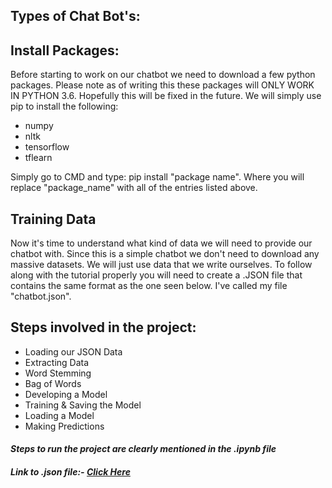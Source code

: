 ## Types of Chat Bot's:


## Install Packages:
Before starting to work on our chatbot we need to download a few python packages. Please note as of writing this these packages will ONLY WORK IN PYTHON 3.6. Hopefully this will be fixed in the future.
We will simply use pip to install the following:
- numpy
- nltk
- tensorflow
- tflearn

Simply go to CMD and type: pip install "package name". Where you will replace "package_name" with all of the entries listed above.

## Training Data
Now it's time to understand what kind of data we will need to provide our chatbot with. Since this is a simple chatbot we don't need to download any massive datasets. We will just use data that we write ourselves. To follow along with the tutorial properly you will need to create a .JSON file that contains the same format as the one seen below. I've called my file "chatbot.json".

## Steps involved in the project:
- Loading our JSON Data
- Extracting Data
- Word Stemming
- Bag of Words
- Developing a Model	
- Training & Saving the Model
- Loading a Model
- Making Predictions	

#### *Steps to run the project are clearly mentioned in the .ipynb file*
#### *Link to .json file:- [Click Here](https://drive.google.com/file/d/1XuVUIM2-DWA5IgxoSllJ7gx3kNHF6iV3/view?usp=sharing)*

